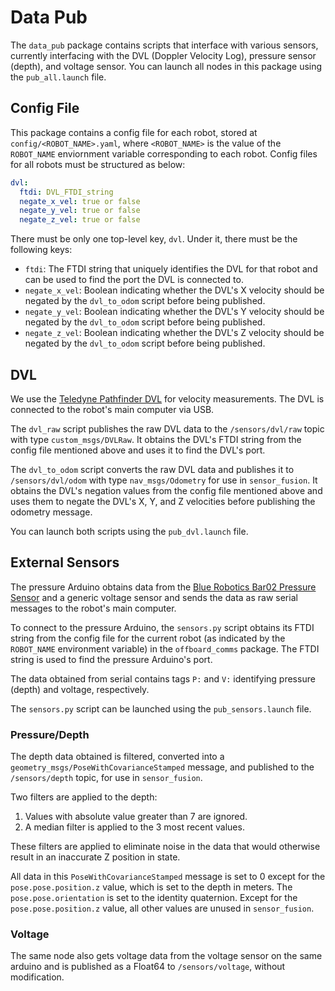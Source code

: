 # Data Pub

The `data_pub` package contains scripts that interface with various sensors, currently interfacing with the DVL (Doppler Velocity Log), pressure sensor (depth), and voltage sensor. You can launch all nodes in this package using the `pub_all.launch` file.

## Config File
This package contains a config file for each robot, stored at `config/<ROBOT_NAME>.yaml`, where `<ROBOT_NAME>` is the value of the `ROBOT_NAME` enviornment variable corresponding to each robot. Config files for all robots must be structured as below:
```yaml
dvl:
  ftdi: DVL_FTDI_string
  negate_x_vel: true or false
  negate_y_vel: true or false
  negate_z_vel: true or false
```

There must be only one top-level key, `dvl`. Under it, there must be the following keys:
- `ftdi`: The FTDI string that uniquely identifies the DVL for that robot and can be used to find the port the DVL is connected to.
- `negate_x_vel`: Boolean indicating whether the DVL's X velocity should be negated by the `dvl_to_odom` script before being published.
- `negate_y_vel`: Boolean indicating whether the DVL's Y velocity should be negated by the `dvl_to_odom` script before being published.
- `negate_z_vel`: Boolean indicating whether the DVL's Z velocity should be negated by the `dvl_to_odom` script before being published.

## DVL

We use the [Teledyne Pathfinder DVL](https://www.teledynemarine.com/brands/rdi/pathfinder-dvl) for velocity measurements. The DVL is connected to the robot's main computer via USB.

The `dvl_raw` script publishes the raw DVL data to the `/sensors/dvl/raw` topic with type `custom_msgs/DVLRaw`. It obtains the DVL's FTDI string from the config file mentioned above and uses it to find the DVL's port.

The `dvl_to_odom` script converts the raw DVL data and publishes it to `/sensors/dvl/odom` with type `nav_msgs/Odometry` for use in `sensor_fusion`. It obtains the DVL's negation values from the config file mentioned above and uses them to negate the DVL's X, Y, and Z velocities before publishing the odometry message.

You can launch both scripts using the `pub_dvl.launch` file.

## External Sensors

The pressure Arduino obtains data from the [Blue Robotics Bar02 Pressure Sensor](https://bluerobotics.com/store/sensors-cameras/sensors/bar02-sensor-r1-rp/) and a generic voltage sensor and sends the data as raw serial messages to the robot's main computer.

To connect to the pressure Arduino, the `sensors.py` script obtains its FTDI string from the config file for the current robot (as indicated by the `ROBOT_NAME` environment variable) in the `offboard_comms` package. The FTDI string is used to find the pressure Arduino's port.

The data obtained from serial contains tags `P:` and `V:` identifying pressure (depth) and voltage, respectively.

The `sensors.py` script can be launched using the `pub_sensors.launch` file.

### Pressure/Depth
The depth data obtained is filtered, converted into a `geometry_msgs/PoseWithCovarianceStamped` message, and published to the `/sensors/depth` topic, for use in `sensor_fusion`.

Two filters are applied to the depth:
1. Values with absolute value greater than 7 are ignored.
2. A median filter is applied to the 3 most recent values.

These filters are applied to eliminate noise in the data that would otherwise result in an inaccurate Z position in state.

All data in this `PoseWithCovarianceStamped` message is set to 0 except for the `pose.pose.position.z` value, which is set to the depth in meters. The `pose.pose.orientation` is set to the identity quaternion. Except for the `pose.pose.position.z` value, all other values are unused in `sensor_fusion`.

### Voltage
The same node also gets voltage data from the voltage sensor on the same arduino and is published as a Float64 to `/sensors/voltage`, without modification.